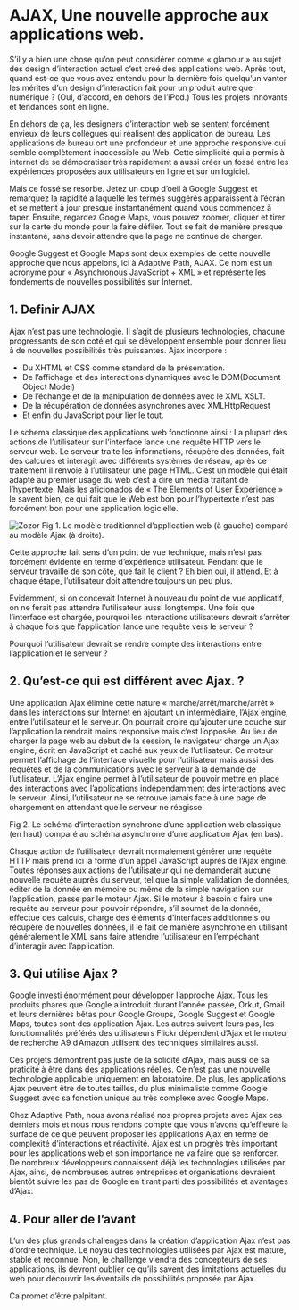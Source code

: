 # AJAX, Une nouvelle approche aux applications web.

S’il y a bien une chose qu’on peut considérer comme « glamour » au sujet des design d’interaction actuel c’est créé des applications web. Après tout, quand est-ce que vous avez entendu pour la dernière fois quelqu’un vanter les mérites d’un design d’interaction fait pour un produit autre que numérique ? (Oui, d’accord, en dehors de l’iPod.)
Tous les projets innovants et tendances sont en ligne.

En dehors de ça, les designers d’interaction web se sentent forcément envieux de leurs collègues qui réalisent des application de bureau. Les applications de bureau ont une profondeur et une approche responsive qui semble complètement inaccessible au Web. 
Cette simplicité qui a permis à internet de se démocratiser très rapidement a aussi créer un fossé entre les expériences proposées aux utilisateurs en ligne et sur un logiciel. 

Mais ce fossé se résorbe. Jetez un coup d’oeil à Google Suggest et remarquez la rapidité a laquelle les termes suggérés apparaissent à l’écran et se mettent à jour presque instantanément quand vous commencez à taper. Ensuite, regardez Google Maps, vous pouvez zoomer, cliquer et tirer sur la carte du monde pour la faire défiler. Tout se fait de manière presque instantané, sans devoir attendre que la page ne continue de charger.

Google Suggest et Google Maps sont deux exemples de cette nouvelle approche que nous appelons, ici à Adaptive Path, AJAX.
Ce nom est un acronyme pour « Asynchronous JavaScript + XML » et représente les fondements de nouvelles possibilités sur Internet.

## 1. Definir AJAX

Ajax n’est pas une technologie. 
Il s’agit de plusieurs technologies, chacune progressants de son coté et qui se développent ensemble pour donner lieu à de nouvelles possibilités très puissantes. 
Ajax incorpore : 

* Du XHTML et CSS comme standard de la présentation.
* De l’affichage et des interactions dynamiques avec le DOM(Document Object Model)
* De l’échange et de la manipulation de données avec le XML XSLT.
* De la récupération de données asynchrones avec XMLHttpRequest
* Et enfin du JavaScript pour lier le tout.

Le schema classique des applications web fonctionne ainsi : 
La plupart des actions de l’utilisateur sur l’interface lance une requête HTTP vers le serveur web. Le serveur traite les informations, récupère des données, fait des calcules et interagit avec différents systèmes de réseau, après ce traitement il renvoie à l’utilisateur une page HTML.
C’est un modèle qui était adapté au premier usage du web c’est a dire un média traitant de l’hypertexte.
Mais les aficionados de « The Elements of User Experience » le savent bien, ce qui fait que le Web est bon pour l’hypertexte n’est pas forcément bon pour une application logicielle.

![Zozor](https://res.cloudinary.com/dcmcouvju/image/upload/v1625042888/Group_1_1_nejvrn.png)
Fig 1. Le modèle traditionnel d’application web (à gauche) comparé au modèle Ajax (à droite).

Cette approche fait sens d’un point de vue technique, mais n’est pas forcément évidente en terme d’expérience utilisateur. Pendant que le serveur travaille de son côté, que fait le client ? 
Eh bien oui, il attend. Et à chaque étape, l’utilisateur doit attendre toujours un peu plus. 

Evidemment, si on concevait Internet à nouveau du point de vue applicatif, on ne ferait pas attendre l’utilisateur aussi longtemps. 
Une fois que l’interface est chargée, pourquoi les interactions utilisateurs devrait s’arrêter à chaque fois que l’application lance une requête vers le serveur ?

Pourquoi l’utilisateur devrait se rendre compte des interactions entre l’application et le serveur ?

## 2. Qu’est-ce qui est différent avec Ajax. ?

Une application Ajax élimine cette nature « marche/arrêt/marche/arrêt » dans les interactions sur Internet en ajoutant un intermédiaire, l’Ajax engine, entre l’utilisateur et le serveur. 
On pourrait croire qu’ajouter une couche sur l’application la rendrait moins responsive mais c’est l’opposée. 
Au lieu de charger la page web au debut de la session, le navigateur charge un Ajax engine, écrit en JavaScript et caché aux yeux de l’utilisateur. Ce moteur permet l’affichage de l’interface visuelle pour l’utilisateur mais aussi des requêtes et de la communications avec le serveur à la demande de l’utilisateur. L’Ajax engine permet à l’utilisateur de pouvoir mettre en place des interactions avec l’applications indépendamment des interactions avec le serveur. Ainsi, l’utilisateur ne se retrouve jamais face à une page de chargement en attendant que le serveur ne réagisse. 

Fig 2. Le schéma d’interaction synchrone d’une application web classique (en haut) comparé au schéma asynchrone d’une application Ajax (en bas).

Chaque action de l’utilisateur devrait normalement générer une requête HTTP mais prend ici la forme d’un appel JavaScript auprès de l’Ajax engine. Toutes réponses aux actions de l’utilisateur qui ne demanderait aucune nouvelle requête auprès du serveur, tel que la simple validation de données, éditer de la donnée en mémoire ou même de la simple navigation sur l’application, passe par le moteur Ajax. 
Si le moteur à besoin d faire une requête au serveur pour pouvoir répondre, s’il soumet de la donnée, effectue des calculs, charge des éléments d’interfaces additionnels ou récupère de nouvelles données, il le fait de manière asynchrone en utilisant généralement le XML sans faire attendre l’utilisateur en l’empéchant d’interagir avec l’application.

## 3. Qui utilise Ajax ?

Google investi énormément pour développer l’approche Ajax. Tous les produits phares que Google a introduit durant l’année passée, Orkut, Gmail et leurs dernières bêtas pour Google Groups, Google Suggest et Google Maps, toutes sont des application Ajax. 
Les autres suivent leurs pas, les fonctionnalités préférés des utilisateurs Flickr dépendent d’Ajax et le moteur de recherche A9 d’Amazon utilisent des techniques similaires aussi.

Ces projets démontrent pas juste de la solidité d’Ajax, mais aussi de sa praticité à être dans des applications réelles. Ce n’est pas une nouvelle technologie applicable uniquement en laboratoire. De plus, les applications Ajax peuvent être de toutes tailles, du plus minimaliste comme Google Suggest avec sa fonction unique au très complexe avec Google Maps. 

Chez Adaptive Path, nous avons réalisé nos propres projets avec Ajax ces derniers mois et nous nous rendons compte que vous n’avons qu’effleuré la surface de ce que peuvent proposer les applications Ajax en terme de complexité d’interactions et réactivité.
Ajax est un progrès très important pour les applications web et son importance ne va faire que se renforcer. 
De nombreux développeurs connaissent déjà les technologies utilisées par Ajax, ainsi, de nombreuses autres entreprises et organisations devraient bientôt suivre les pas de Google en tirant parti des possibilités et avantages d’Ajax. 

## 4. Pour aller de l’avant

L’un des plus grands challenges dans la création d’application Ajax n’est pas d’ordre technique. Le noyau des technologies utilisées par Ajax est mature, stable et reconnue. Non, le challenge viendra des concepteurs de ses applications, ils devront oublier ce qu’ils savent des limitations actuelles du web pour découvrir les éventails de possibilités proposée par Ajax. 

Ca promet d’être palpitant.  
